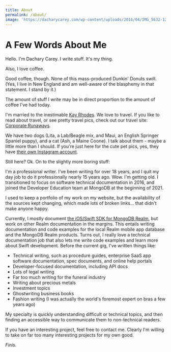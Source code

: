 ```yaml
---
title: About
permalink: /about/
image: 'https://dacharycarey.com/wp-content/uploads/2016/04/IMG_5632-1200x900.jpg'
---
```


A Few Words About Me
====================

Hello. I'm Dachary Carey. I write stuff. It's my thing.

Also, I love coffee.

Good coffee, though. None of this mass-produced Dunkin' Donuts swill. (Yes, I live in New England and am well-aware of the blasphemy in that statement. I stand by it.)

The amount of stuff I write may be in direct proportion to the amount of coffee I've had today.

I'm married to the inestimable [Kay Rhodes](http://masukomi.org/). We love to travel. If you like to read about travel, or see pretty travel pics, check out our travel site: [Corporate Runaways](http://www.corporaterunaways.com/).

We have two dogs (Lita, a Lab/Beagle mix, and Maui, an English Springer Spaniel puppy), and a cat (Ash, a Maine Coone). I talk about them - maybe a little more than I should. If you're just here for the cute pet pics, yes, they have [their own Instagram account](https://www.instagram.com/ashlita2018/).

Still here? Ok. On to the slightly more boring stuff:

I'm a professional writer. I've been writing for over 18 years, and I quit my day job to do it professionally nearly 15 years ago. Wow. I'm getting old. I transitioned to focus on software technical documentation in 2016, and joined the Developer Education team at MongoDB at the beginning of 2021.

I used to keep a portfolio of my work on my website, but the availability of the sources kept changing, which made lots of broken links... that didn't make anyone happy.

Currently, I mostly document [the iOS/Swift SDK for MongoDB Realm](https://docs.mongodb.com/realm/sdk/ios/), but work on other Realm documentation in the margins. This entails writing documentation and code examples for the local Realm mobile app database and the MongoDB Realm products. Turns out, I really love a technical documentation job that also lets me write code examples and learn more about Swift development. Before the current gig, I've written things like:

*   Technical writing, such as procedure guides, enterprise SaaS app software documentation, spec documents, and online help portals
*   Developer-focused documentation, including API docs
*   Lots of legal writing
*   Far too much writing for the funeral industry
*   Writing about precious metals
*   Investment topics
*   Ghostwriting business books
*   Fashion writing (I was actually the world's foremost expert on bras a few years ago)

My specialty is quickly understanding difficult or technical topics, and then finding an accessible way to communicate them to non-technical readers.

If you have an interesting project, feel free to contact me. Clearly I'm willing to take on far too many interesting projects for my own good.

_Finis_. 
